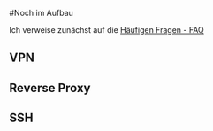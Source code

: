 #Noch im Aufbau

Ich verweise zunächst auf die [Häufigen Fragen - FAQ](/start/faq)

## VPN

## Reverse Proxy

## SSH